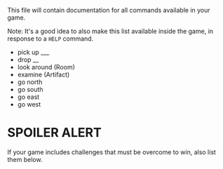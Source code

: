 This file will contain documentation for all commands available in your game.

Note:  It's a good idea to also make this list available inside the game, in response to a `HELP` command.

+ pick up ___ 
+ drop __ 
+ look around (Room)
+ examine (Artifact)
+ go north 
+ go south
+ go east 
+ go west

# SPOILER ALERT

If your game includes challenges that must be overcome to win, also list them below.
